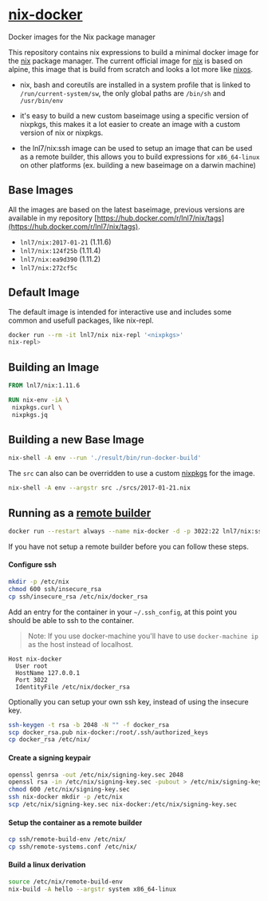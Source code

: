 # [nix-docker](https://github.com/lnl7/nix-docker)

Docker images for the Nix package manager

This repository contains nix expressions to build a minimal docker image for the [nix](https://nixos.org/nix) package manager.
The current official image for [nix](https://hub.docker.com/r/nixos/nix/) is based on alpine, this image that is build from scratch and looks a lot more like [nixos](https://nixos.org/nixos).

- nix, bash and coreutils are installed in a system profile that is linked to `/run/current-system/sw`,
  the only global paths are `/bin/sh` and `/usr/bin/env`

- it's easy to build a new custom baseimage using a specific version of nixpkgs,
  this makes it a lot easier to create an image with a custom version of nix or nixpkgs.

- the lnl7/nix:ssh image can be used to setup an image that can be used as a remote builder,
  this allows you to build expressions for `x86_64-linux` on other platforms (ex. building a new baseimage on a darwin machine)


## Base Images

All the images are based on the latest baseimage, previous versions are available in my repository [https://hub.docker.com/r/lnl7/nix/tags](https://hub.docker.com/r/lnl7/nix/tags).

- `lnl7/nix:2017-01-21` (1.11.6)
- `lnl7/nix:124f25b` (1.11.4)
- `lnl7/nix:ea9d390` (1.11.2)
- `lnl7/nix:272cf5c`


## Default Image


The default image is intended for interactive use and includes some common and usefull packages, like nix-repl.
```sh
docker run --rm -it lnl7/nix nix-repl '<nixpkgs>'
nix-repl> 
```

## Building an Image

```Dockerfile
FROM lnl7/nix:1.11.6

RUN nix-env -iA \
 nixpkgs.curl \
 nixpkgs.jq
```

## Building a new Base Image

```sh
nix-shell -A env --run './result/bin/run-docker-build'
```

The `src` can also can be overridden to use a custom [nixpkgs](https://github.com/NixOS/nixpkgs) for the image.

```sh
nix-shell -A env --argstr src ./srcs/2017-01-21.nix
```

## Running as a [remote builder](https://nixos.org/wiki/Distributed_build)

```sh
docker run --restart always --name nix-docker -d -p 3022:22 lnl7/nix:ssh
```

If you have not setup a remote builder before you can follow these steps.

#### Configure ssh

```sh
mkdir -p /etc/nix
chmod 600 ssh/insecure_rsa
cp ssh/insecure_rsa /etc/nix/docker_rsa
```

Add an entry for the container in your `~/.ssh_config`, at this point you should be able to ssh to the container.

> Note: If you use docker-machine you'll have to use `docker-machine ip` as the host instead of localhost.

```sshconfig
Host nix-docker
  User root
  HostName 127.0.0.1
  Port 3022
  IdentityFile /etc/nix/docker_rsa
```

Optionally you can setup your own ssh key, instead of using the insecure key.

```sh
ssh-keygen -t rsa -b 2048 -N "" -f docker_rsa
scp docker_rsa.pub nix-docker:/root/.ssh/authorized_keys
cp docker_rsa /etc/nix/
```

#### Create a signing keypair

```sh
openssl genrsa -out /etc/nix/signing-key.sec 2048
openssl rsa -in /etc/nix/signing-key.sec -pubout > /etc/nix/signing-key.pub
chmod 600 /etc/nix/signing-key.sec
ssh nix-docker mkdir -p /etc/nix
scp /etc/nix/signing-key.sec nix-docker:/etc/nix/signing-key.sec
```

#### Setup the container as a remote builder

```sh
cp ssh/remote-build-env /etc/nix/
cp ssh/remote-systems.conf /etc/nix/
```

#### Build a linux derivation

```sh
source /etc/nix/remote-build-env
nix-build -A hello --argstr system x86_64-linux 
```
